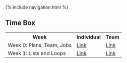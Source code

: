 {% include navigation.html %}

## Time Box
<table>
  <tr>
    <th>Week</th>
    <th>Individual</th>
    <th>Team</th>
  </tr>
  <tr>
    <td>Week 0: Plans, Team, Jobs</td>
    <td><a href="https://github.com/Stanleyy03840/Stanleyy03840.github.io/issues/1">Link</a></td>
    <td><a href="https://github.com/cwang999/n22p5-coders/issues/12">Link</a></td>
  </tr>
  <tr>
    <td>Week 1: Lists and Loops</td>
  <td><a href="https://github.com/Stanleyy03840/Stanleyy03840.github.io/issues/2">Link</a></td>
    <td><a href="https://github.com/cwang999/n22p5-coders/issues/14">Link</a></td>
  </tr>
</table>

